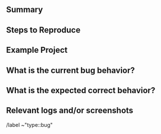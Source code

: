 ## Summary

<!-- Summarize the problem here -->

## Steps to Reproduce

<!-- How one can reproduce the issue - this is very important -->

## Example Project

<!-- If possible, please create an example project here on GitLab.com that exhibits the problematic behaviour, and link to it here in the bug report -->

## What is the current bug behavior?

<!-- What actually happens -->

## What is the expected correct behavior?

<!-- What you should see instead -->

## Relevant logs and/or screenshots

<!-- Paste any relevant logs - please use code blocks (```) to format console output, logs, and code as it's very hard to read otherwise. -->

/label ~"type::bug"
